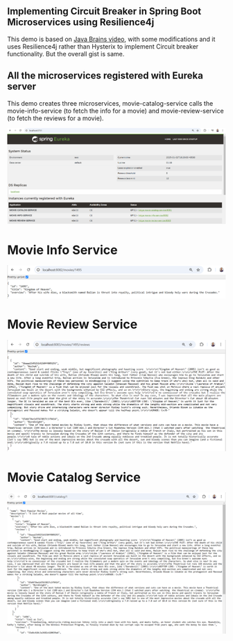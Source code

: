 ## Implementing Circuit Breaker in Spring Boot Microservices using Resilience4j

This demo is based on [Java Brains video](https://www.youtube.com/watch?v=o8RO38KbWvA&list=PLqq-6Pq4lTTbXZY_elyGv7IkKrfkSrX5e), with some modifications and it uses Resilience4j rather than Hysterix to implement Circuit breaker functionality. But the overall gist is same.


## All the microservices registered with Eureka server

This demo creates three microservices, movie-catalog-service calls the movie-info-service (to fetch the info for a movie) and movie-review-service (to fetch the reviews for a movie).

!["Microservices registered with Eureka server"](images/eureka-server.png?raw=true)


# Movie Info Service

!["Movie Info Service"](images/movie-info-service.png?raw=true)

# Movie Review Service

!["Movie Review Service"](images/movie-review-service.png?raw=true)

# Movie Catalog Service

!["Movie Catalog Service"](images/movie-catalog-service.png?raw=true)
